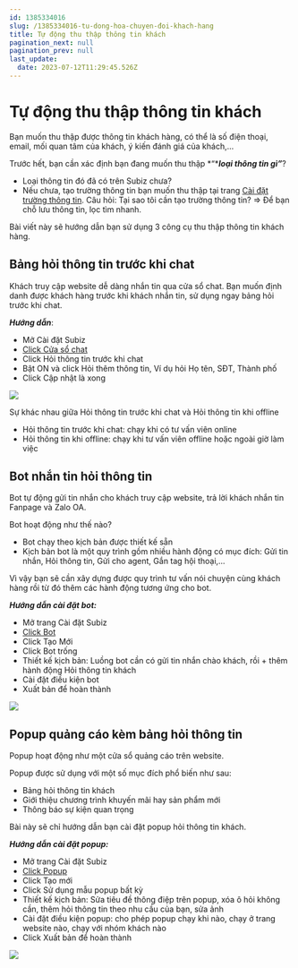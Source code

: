 ```yaml
---
id: 1385334016
slug: /1385334016-tu-dong-hoa-chuyen-đoi-khach-hang
title: Tự động thu thập thông tin khách
pagination_next: null
pagination_prev: null
last_update:
  date: 2023-07-12T11:29:45.526Z
---
```


# Tự động thu thập thông tin khách




Bạn muốn thu thập được thông tin khách hàng, có thể là số điện thoại, email, mối quan tâm của khách, ý kiến đánh giá của khách,...



Trước hết, bạn cần xác định bạn đang muốn thu thập *“****loại thông tin gì”***? 

- Loại thông tin đó đã có trên Subiz chưa?
- Nếu chưa, tạo trường thông tin bạn muốn thu thập tại trang [Cài đặt trường thông tin](https://app.subiz.com.vn/settings/user-attributes). Câu hỏi: Tại sao tôi cần tạo trường thông tin? => Để bạn chỗ lưu thông tin, lọc tìm nhanh.



Bài viết này sẽ hướng dẫn bạn sử dụng 3 công cụ thu thập thông tin khách hàng.
## Bảng hỏi thông tin trước khi chat


Khách truy cập website dễ dàng nhắn tin qua cửa sổ chat. Bạn muốn định danh được khách hàng trước khi khách nhắn tin, sử dụng ngay bảng hỏi trước khi chat.



***Hướng dẫn***: 

- Mở Cài đặt Subiz
- [Click Cửa sổ chat ](https://app.subiz.com.vn/chatbox/design)
- Click Hỏi thông tin trước khi chat
- Bật ON và click Hỏi thêm thông tin, Ví dụ hỏi Họ tên, SĐT, Thành phố
- Click Cập nhật là xong




![](https://vcdn.subiz-cdn.com/file/firsfrpmqnumhtmymisc_acpxkgumifuoofoosble)


Sự khác nhau giữa Hỏi thông tin trước khi chat và Hỏi thông tin khi offline

- Hỏi thông tin trước khi chat: chạy khi có tư vấn viên online
- Hỏi thông tin khi offline: chạy khi tư vấn viên offline hoặc ngoài giờ làm việc
## Bot nhắn tin hỏi thông tin 


Bot tự động gửi tin nhắn cho khách truy cập website, trả lời khách nhắn tin Fanpage và Zalo OA.

Bot hoạt động như thế nào?

- Bot chạy theo kịch bản được thiết kế sẵn
- Kịch bản bot là một quy trình gồm nhiều hành động có mục đích: Gửi tin nhắn, Hỏi thông tin, Gửi cho agent, Gắn tag hội thoại,...

Vì vậy bạn sẽ cần xây dựng được quy trình tư vấn nói chuyện cùng khách hàng rồi từ đó thêm các hành động tương ứng cho bot.

***Hướng dẫn cài đặt bot:***

- Mở trang Cài đặt Subiz
- [Click Bot](https://app.subiz.com.vn/bots)
- Click Tạo Mới
- Click Bot trống
- Thiết kế kịch bản: Luồng bot cần có gửi tin nhắn chào khách, rồi + thêm hành động Hỏi thông tin khách
- Cài đặt điều kiện bot
- Xuất bản để hoàn thành


![](https://vcdn.subiz-cdn.com/file/firsfrpmtnqnifyfnqed_acpxkgumifuoofoosble)

## Popup quảng cáo kèm bảng hỏi thông tin


Popup hoạt động như một cửa sổ quảng cáo trên website.



Popup được sử dụng với một số mục đích phổ biến như sau:

- Bảng hỏi thông tin khách
- Giới thiệu chương trình khuyến mãi hay sản phẩm mới
- Thông báo sự kiện quan trọng

Bài này sẽ chỉ hướng dẫn bạn cài đặt popup hỏi thông tin khách.

***Hướng dẫn cài đặt popup:***

- Mở trang Cài đặt Subiz
- [Click Popup](https://app.subiz.com.vn/web_plugin?type=popup)
- Click Tạo mới
- Click Sử dụng mẫu popup bất kỳ
- Thiết kế kịch bản: Sửa tiêu đề thông điệp trên popup, xóa ô hỏi không cần, thêm hỏi thông tin theo nhu cầu của bạn, sửa ảnh
- Cài đặt điều kiện popup: cho phép popup chạy khi nào, chạy ở trang website nào, chạy với nhóm khách nào
- Click Xuất bản để hoàn thành




![](https://vcdn.subiz-cdn.com/file/firsfrpmwaeknrwdfmat_acpxkgumifuoofoosble)